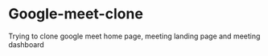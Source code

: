# Google-meet-clone
Trying to clone google meet home page, meeting landing page and meeting dashboard
